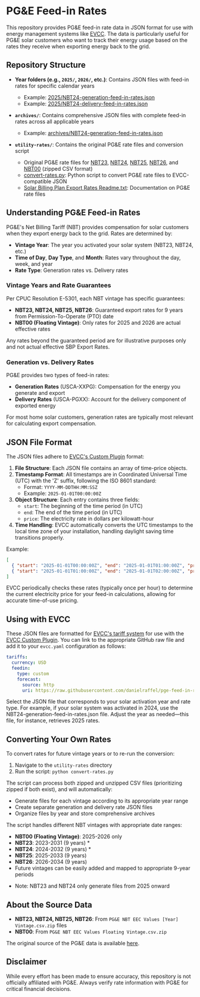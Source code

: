 # PG&E Feed-in Rates

This repository provides PG&E feed-in rate data in JSON format for use with energy management systems like [EVCC](https://evcc.io). The data is particularly useful for PG&E solar customers who want to track their energy usage based on the rates they receive when exporting energy back to the grid.

## Repository Structure

- **Year folders (e.g., `2025/`, `2026/`, etc.)**: Contains JSON files with feed-in rates for specific calendar years
  - Example: [2025/NBT24-generation-feed-in-rates.json](2025/NBT24-generation-feed-in-rates.json)
  - Example: [2025/NBT24-delivery-feed-in-rates.json](2025/NBT24-delivery-feed-in-rates.json)

- **`archives/`**: Contains comprehensive JSON files with complete feed-in rates across all applicable years
  - Example: [archives/NBT24-generation-feed-in-rates.json](archives/NBT24-generation-feed-in-rates.json)

- **`utility-rates/`**: Contains the original PG&E rate files and conversion script
  - Original PG&E rate files for [NBT23](utility-rates/PG%26E%20NBT%20EEC%20Values%202023%20Vintage.csv.zip), [NBT24](utility-rates/PG%26E%20NBT%20EEC%20Values%202024%20Vintage.csv.zip), [NBT25](utility-ratesPG%26E%20NBT%20EEC%20Values%202025%20Vintage.csv.zip), [NBT26](utility-rates/PG%26E%20NBT%20EEC%20Values%202026%20Vintage.csv.zip), and [NBT00](utility-rates/PG%26E%20NBT%20EEC%20Values%20Floating%20Vintage.csv.zip) (zipped CSV format)
  - [convert-rates.py](utility-rates/convert-rates.py): Python script to convert PG&E rate files to EVCC-compatible JSON
  - [Solar Billing Plan Export Rates Readme.txt](utility-rates/Solar%20Billing%20Plan%20Export%20Rates%20Readme.txt): Documentation on PG&E rate files

## Understanding PG&E Feed-in Rates

PG&E's Net Billing Tariff (NBT) provides compensation for solar customers when they export energy back to the grid. Rates are determined by:

- **Vintage Year**: The year you activated your solar system (NBT23, NBT24, etc.)
- **Time of Day**, **Day Type**, and **Month**: Rates vary throughout the day, week, and year
- **Rate Type**: Generation rates vs. Delivery rates

### Vintage Years and Rate Guarantees

Per CPUC Resolution E-5301, each NBT vintage has specific guarantees:

- **NBT23, NBT24, NBT25, NBT26**: Guaranteed export rates for 9 years from Permission-To-Operate (PTO) date
- **NBT00 (Floating Vintage)**: Only rates for 2025 and 2026 are actual effective rates

Any rates beyond the guaranteed period are for illustrative purposes only and not actual effective SBP Export Rates.

### Generation vs. Delivery Rates

PG&E provides two types of feed-in rates:

- **Generation Rates** (USCA-XXPG): Compensation for the energy you generate and export
- **Delivery Rates** (USCA-PGXX): Account for the delivery component of exported energy

For most home solar customers, generation rates are typically most relevant for calculating export compensation.

## JSON File Format

The JSON files adhere to [EVCC's Custom Plugin](https://docs.evcc.io/en/docs/tariffs#dynamic-electricity-price) format:

1. **File Structure**: Each JSON file contains an array of time-price objects.
2. **Timestamp Format**: All timestamps are in Coordinated Universal Time (UTC) with the 'Z' suffix, following the ISO 8601 standard:
   * Format: `YYYY-MM-DDTHH:MM:SSZ`
   * Example: `2025-01-01T00:00:00Z`
3. **Object Structure**: Each entry contains three fields:
   * `start`: The beginning of the time period (in UTC)
   * `end`: The end of the time period (in UTC)
   * `price`: The electricity rate in dollars per kilowatt-hour
4. **Time Handling**: EVCC automatically converts the UTC timestamps to the local time zone of your installation, handling daylight saving time transitions properly.

Example:
```json
[
  { "start": "2025-01-01T00:00:00Z", "end": "2025-01-01T01:00:00Z", "price": 0.05375 },
  { "start": "2025-01-01T01:00:00Z", "end": "2025-01-01T02:00:00Z", "price": 0.04885 }
]
```

EVCC periodically checks these rates (typically once per hour) to determine the current electricity price for your feed-in calculations, allowing for accurate time-of-use pricing.

## Using with EVCC

These JSON files are formatted for [EVCC's tariff system](https://docs.evcc.io/en/docs/tariffs) for use with the [EVCC Custom Plugin](https://docs.evcc.io/en/docs/tariffs#dynamic-electricity-price). You can link to the appropriate GitHub raw file and add it to your `evcc.yaml` configuration as follows:

```yaml
tariffs:
  currency: USD
  feedin:
    type: custom
    forecast:
      source: http
      uri: https://raw.githubusercontent.com/danielraffel/pge-feed-in-rates/refs/heads/main/2025/NBT24-generation-feed-in-rates.json
```

Select the JSON file that corresponds to your solar activation year and rate type. For example, if your solar system was activated in 2024, use the NBT24-generation-feed-in-rates.json file. Adjust the year as needed—this file, for instance, retrieves 2025 rates.

## Converting Your Own Rates

To convert rates for future vintage years or to re-run the conversion:

1. Navigate to the `utility-rates` directory
2. Run the script: `python convert-rates.py`

The script can process both zipped and unzipped CSV files (prioritizing zipped if both exist), and will automatically:
- Generate files for each vintage according to its appropriate year range
- Create separate generation and delivery rate JSON files
- Organize files by year and store comprehensive archives

The script handles different NBT vintages with appropriate date ranges:
- **NBT00 (Floating Vintage)**: 2025-2026 only
- **NBT23**: 2023-2031 (9 years) *
- **NBT24**: 2024-2032 (9 years) *
- **NBT25**: 2025-2033 (9 years)
- **NBT26**: 2026-2034 (9 years)
- Future vintages can be easily added and mapped to appropriate 9-year periods

* Note: NBT23 and NBT24 only generate files from 2025 onward

## About the Source Data

- **NBT23, NBT24, NBT25, NBT26**: From `PG&E NBT EEC Values [Year] Vintage.csv.zip` files
- **NBT00**: From `PG&E NBT EEC Values Floating Vintage.csv.zip`

The original source of the PG&E data is available [here](https://www.pge.com/assets/pge/docs/vanities/PGE-Solar-Billing-Plan-Export-Rates.zip).

## Disclaimer

While every effort has been made to ensure accuracy, this repository is not officially affiliated with PG&E. Always verify rate information with PG&E for critical financial decisions.